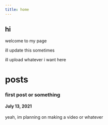 ```yaml
---
title: home
---
```

## hi
welcome to my page

ill update this sometimes

ill upload whatever i want here



# posts
### first post or something
#### July 13, 2021
yeah, im planning on making a video or whatever
